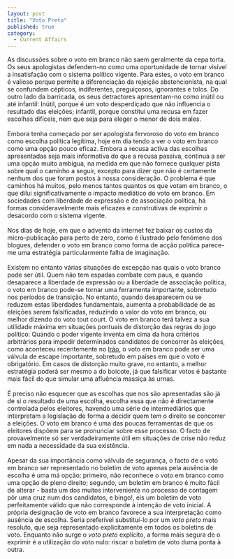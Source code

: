 ```yaml
---
layout: post
title: "Voto Preto"
published: true
category:
  - Current Affairs
---
```

As discussões sobre o voto em branco não saem geralmente da cepa torta. Os seus apologistas defendem-no como uma oportunidade de tornar visível a insatisfação com o sistema político vigente. Para estes, o voto em branco é valioso porque permite a diferenciação da rejeição abstencionista, na qual se confundem cépticos, indiferentes, preguiçosos, ignorantes e tolos. Do outro lado da barricada, os seus detractores apresentam-no como inútil ou até infantil: Inútil, porque é um voto desperdiçado que não influencia o resultado das eleições; infantil, porque constitui uma recusa em fazer escolhas difíceis, nem que seja para eleger o menor de dois males.
<br/><br/>
Embora tenha começado por ser apologista fervoroso do voto em branco como escolha política legítima, hoje em dia tendo a ver o voto em branco como uma opção pouco eficaz. Embora a recusa activa das escolhas apresentadas seja mais informativa do que a recusa passiva, continua a ser uma opção muito ambígua, na medida em que não fornece qualquer pista sobre qual o caminho a seguir, excepto para dizer que não é certamente nenhum dos que foram postos à nossa consideração. O problema é que caminhos há muitos, pelo menos tantos quantos os que votam em branco, o que dilui significativamente o impacto mediático do voto em branco. Em sociedades com liberdade de expressão e de associação política, há formas consideravelmente mais eficazes e construtivas de exprimir o desacordo com o sistema vigente. 
<br/><br/>
Nos dias de hoje, em que o advento da internet fez baixar os custos da micro-publicação para perto de zero, como é ilustrado pelo fenómeno dos blogues, defender o voto em branco como forma de acção política parece-me uma estratégia particularmente falha de imaginação.
<br/><br/>
Existem no entanto várias situações de excepção nas quais o voto branco pode ser útil. Quem não tem espadas combate com paus, e quando desaparece a liberdade de expressão ou a liberdade de associação política, o voto em branco pode-se tornar uma ferramenta importante, sobretudo nos períodos de transição. No entanto, quando desaparecem ou se reduzem estas liberdades fundamentais, aumenta a probabilidade de as eleições serem falsificadas, reduzindo o valor do voto em branco, ou melhor dizendo do voto tout court. O voto em branco terá talvez a sua utilidade máxima em situações pontuais de distorção das regras do jogo político: Quando o poder vigente inventa em cima da hora critérios arbitrários para impedir determinados candidatos de concorrer às eleições, como aconteceu recentemente no <a href="http://www.iht.com/articles/130793.html">Irão</a>, o voto em branco pode ser uma válvula de escape importante, sobretudo em países em que o voto é obrigatório. Em casos de distorção muito grave, no entanto, a melhor estratégia poderá ser mesmo a do boicote, já que falsificar votos é bastante mais fácil do que simular uma afluência massiça às urnas.
<br/><br/>
É preciso não esquecer que as escolhas que nos são apresentadas são já de si o resultado de uma escolha, escolha essa que não é directamente controlada pelos eleitores, havendo uma série de intermediários que interpretam a legislação de forma a decidir quem tem o direito se concorrer a eleições. O voto em branco é uma das poucas ferramentas de que os eleitores dispõem para se pronunciar sobre esse processo. O facto de provavelmente só ser verdadeiramente útil em situações de crise não reduz em nada a necessidade da sua existência.
<br/><br/>
Apesar da sua importância como válvula de segurança, o facto de o voto em branco ser representado no boletim de voto apenas pela ausência de escolha é uma má opção: primeiro, não reconhece o voto em branco como uma opção de pleno direito; segundo, um boletim em branco é muito fácil de alterar - basta um dos muitos interveniente no processo de contagem pôr uma cruz num dos candidatos, e bingo!, eis um boletim de voto perfeitamente válido que não corresponde à intenção de voto inicial. A própria designação de voto em branco favorece a sua interpretação como ausência de escolha. Seria preferível substituí-lo por um <em>voto preto</em> mais resoluto, que seja representado explicitamente em todos os boletins de voto. Enquanto não surge o <em>voto preto</em> explícito, a forma mais segura de o exprimir é a utilização do voto nulo: riscar o boletim de voto duma ponta à outra.


